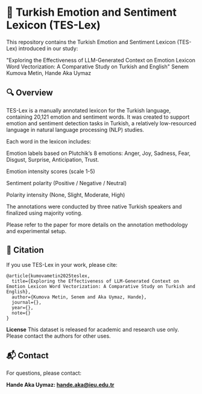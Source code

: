 # 📘 Turkish Emotion and Sentiment Lexicon (TES-Lex)

This repository contains the Turkish Emotion and Sentiment Lexicon (TES-Lex) introduced in our study:

"Exploring the Effectiveness of LLM-Generated Context on Emotion Lexicon Word Vectorization: A Comparative Study on Turkish and English" Senem Kumova Metin, Hande Aka Uymaz

## 🔍 Overview
TES-Lex is a manually annotated lexicon for the Turkish language, containing 20,121 emotion and sentiment words. It was created to support emotion and sentiment detection tasks in Turkish, a relatively low-resourced language in natural language processing (NLP) studies.

Each word in the lexicon includes:

Emotion labels based on Plutchik’s 8 emotions: Anger, Joy, Sadness, Fear, Disgust, Surprise, Anticipation, Trust.

Emotion intensity scores (scale 1-5)

Sentiment polarity (Positive / Negative / Neutral)

Polarity intensity (None, Slight, Moderate, High)

The annotations were conducted by three native Turkish speakers and finalized using majority voting.

Please refer to the paper for more details on the annotation methodology and experimental setup.

## 📜 Citation
If you use TES-Lex in your work, please cite:

```
@article{kumovametin2025teslex,
  title={Exploring the Effectiveness of LLM-Generated Context on Emotion Lexicon Word Vectorization: A Comparative Study on Turkish and English},
  author={Kumova Metin, Senem and Aka Uymaz, Hande},
  journal={},
  year={},
  note={}
}
```

**License**
This dataset is released for academic and research use only. Please contact the authors for other uses.

## 📬 **Contact**
For questions, please contact:

**Hande Aka Uymaz: hande.aka@ieu.edu.tr**
